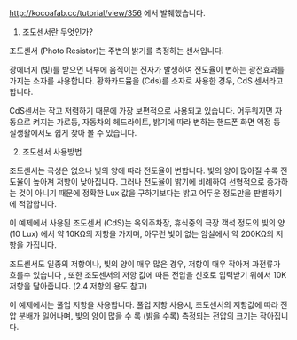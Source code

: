 http://kocoafab.cc/tutorial/view/356 에서 발췌했습니다. 

1) 조도센서란 무엇인가?

조도센서 (Photo Resistor)는 주변의 밝기를 측정하는 센서입니다.

광에너지 (빛)를 받으면 내부에 움직이는 전자가 발생하여 전도율이 변하는 광전효과를 가지는 소자를 사용합니다. 황화카드뮴을 (Cds)를 소자로 사용한 경우, CdS 센서라고 합니다.
 
CdS센서는 작고 저렴하기 때문에 가장 보편적으로 사용되고 있습니다.
어두워지면 자동으로 켜지는 가로등, 자동차의 헤드라이트, 밝기에 따라 변하는 핸드폰 화면 액정 등 실생활에서도 쉽게 찾아 볼 수 있습니다.


2) 조도센서 사용방법
 

조도센서는 극성은 없으나 빛의 양에 따라 전도율이 변합니다. 빛의 양이 많아질 수록 전도율이 높아져 저항이 낮아집니다.
그러나 전도율이 밝기에 비례하여 선형적으로 증가하는 것이 아니기 때문에 정확한 Lux 값을 구하기보다는 밝고 어두운 정도만을 판별하기에 적합합니다.
 
이 예제에서 사용된 조도센서 (CdS)는 옥외주차장, 휴식중의 극장 객석 정도의 빛의 양 (10 Lux) 에서 약 10KΩ의 저항을 가지며, 아무런 빛이 없는 암실에서 약 200KΩ의 저항을 가집니다.
 
조도센서도 일종의 저항이나, 빛의 양이 매우 많은 경우, 저항이 매우 작아저 과전류가 흐를수 있습니다 , 또한 조도센서의 저항 값에 따른 전압을 신호로 입력받기 위해서 10K 저항을 달아줍니다. (2.4 저항의 용도 참고)
 
이 예제에서는 풀업 저항을 사용합니다. 풀업 저항 사용시, 조도센서의 저항값에 따라 전압 분배가 일어나며, 빛의 양이 많을 수 록 (밝을 수록) 측정되는 전압의 크기는 작아집니다. 
 
